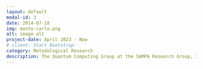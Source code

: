 ```yaml
---
layout: default
modal-id: 3
date: 2014-07-18
img: monte-carlo.png
alt: image-alt
project-date: April 2023 - Now
# client: Start Bootstrap
category: Metodological Research
description: The Quantum Computing Group at the SAMPA Research Group, Institute of Physics – University of São Paulo (USP) focuses on the development and application of computational methods to study quantum systems and materials. Our research explores quantum simulation techniques aimed at understanding the ground-state properties of matter, catalytic processes, and the electronic structure of complex systems. We combine quantum computing algorithms with numerical approaches such as Monte Carlo methods, variational techniques, and many-body approximations to model realistic materials with high accuracy and scalability. By bridging quantum information science and computational physics, our goal is to build new paradigms for simulating matter and advancing the predictive power of quantum technologies in materials science and chemistry.
---
```

